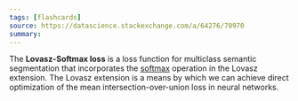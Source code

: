 ```yaml
---
tags: [flashcards]
source: https://datascience.stackexchange.com/a/64276/70970
summary:
---
```


The **Lovasz-Softmax loss** is a loss function for multiclass semantic segmentation that incorporates the [softmax](https://paperswithcode.com/method/softmax) operation in the Lovasz extension. The Lovasz extension is a means by which we can achieve direct optimization of the mean intersection-over-union loss in neural networks.